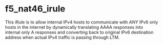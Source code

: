 f5_nat46_irule
==============

This iRule is to allow internal IPv4 hosts to communicate with *ANY* IPv6 only hosts in the internet by dynamically translating AAAA responses into internal only A responses and converting back to original IPv6 destination address when actual IPv4 traffic is passing through LTM. 
